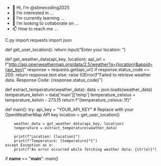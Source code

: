 - 👋 Hi, I’m @slimecoding2025
- 👀 I’m interested in ...
- 🌱 I’m currently learning ...
- 💞️ I’m looking to collaborate on ...
- 📫 How to reach me ...

<!---
slimecoding2025/slimecoding2025 is a ✨ special ✨ repository because its `README.md` (this file) appears on your GitHub profile.
You can click the Preview link to take a look at your changes.
--->
C.py
import requests
import json

def get_user_location():
    return input("Enter your location: ")

def get_weather_data(api_key, location):
    api_url = f"http://api.openweathermap.org/data/2.5/weather?q={location}&appid={api_key}"
    response = requests.get(api_url)
    if response.status_code == 200:
        return response.text
    else:
        raise IOError(f"Failed to retrieve weather data. Response Code: {response.status_code}")

def extract_temperature(weather_data):
    data = json.loads(weather_data)
    temperature_kelvin = data['main']['temp']
    temperature_celsius = temperature_kelvin - 273.15
    return f"{temperature_celsius:.1f}"

def main():
    try:
        api_key = "YOUR_API_KEY"  # Replace with your OpenWeatherMap API key
        location = get_user_location()

        weather_data = get_weather_data(api_key, location)
        temperature = extract_temperature(weather_data)

        print(f"Location: {location}")
        print(f"Temperature: {temperature}°C")
    except Exception as e:
        print(f"An error occurred while fetching weather data: {str(e)}")

if __name__ == "__main__":
    main()
